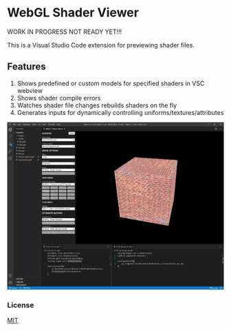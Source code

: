 # WebGL Shader Viewer

WORK IN PROGRESS NOT READY YET!!!

This is a Visual Studio Code extension for previewing shader files.

## Features

1. Shows predefined or custom models for specified shaders in VSC webview
2. Shows shader compile errors
3. Watches shader file changes rebuilds shaders on the fly
4. Generates inputs for dynamically controlling uniforms/textures/attributes

![](https://github.com/mateuszmigas/webgl-shader-viewer/blob/main/docs/images/screenshot2.jpg)

### License

[MIT](https://choosealicense.com/licenses/mit/)
